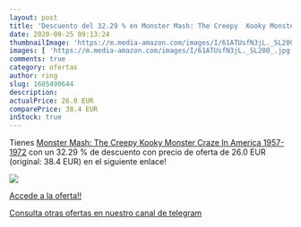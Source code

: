 ```yaml
---
layout: post
title: 'Descuento del 32.29 % en Monster Mash: The Creepy  Kooky Monster '
date: 2020-09-25 09:13:24
thumbnailImage: 'https://m.media-amazon.com/images/I/61ATUsfN3jL._SL200_.jpg'
images: [ 'https://m.media-amazon.com/images/I/61ATUsfN3jL._SL200_.jpg' ]
comments: true
category: ofertas
author: ring
slug: 1605490644
description:
actualPrice: 26.0 EUR
comparePrice: 38.4 EUR
inStock: true
---
```


Tienes [Monster Mash: The Creepy  Kooky Monster Craze In America 1957-1972](https://www.amazon.com/dp/1605490644/?tag=redken08-20) con un 32.29 % de descuento con precio de oferta de 26.0 EUR (original: 38.4 EUR) en el siguiente enlace!

[![](https://m.media-amazon.com/images/I/61ATUsfN3jL._SL200_.jpg)](https://www.amazon.com/dp/1605490644/?tag=redken08-20)

[Accede a la oferta!!](https://www.amazon.com/dp/1605490644/?tag=redken08-20)

[Consulta otras ofertas en nuestro canal de telegram](https://t.me/s/ofertas25)
